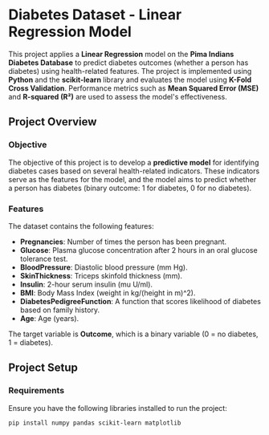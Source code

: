 # Diabetes Dataset - Linear Regression Model

This project applies a **Linear Regression** model on the **Pima Indians Diabetes Database** to predict diabetes outcomes (whether a person has diabetes) using health-related features. The project is implemented using **Python** and the **scikit-learn** library and evaluates the model using **K-Fold Cross Validation**. Performance metrics such as **Mean Squared Error (MSE)** and **R-squared (R²)** are used to assess the model's effectiveness.

## Project Overview

### Objective

The objective of this project is to develop a **predictive model** for identifying diabetes cases based on several health-related indicators. These indicators serve as the features for the model, and the model aims to predict whether a person has diabetes (binary outcome: 1 for diabetes, 0 for no diabetes).

### Features

The dataset contains the following features:

- **Pregnancies**: Number of times the person has been pregnant.
- **Glucose**: Plasma glucose concentration after 2 hours in an oral glucose tolerance test.
- **BloodPressure**: Diastolic blood pressure (mm Hg).
- **SkinThickness**: Triceps skinfold thickness (mm).
- **Insulin**: 2-hour serum insulin (mu U/ml).
- **BMI**: Body Mass Index (weight in kg/(height in m)^2).
- **DiabetesPedigreeFunction**: A function that scores likelihood of diabetes based on family history.
- **Age**: Age (years).

The target variable is **Outcome**, which is a binary variable (0 = no diabetes, 1 = diabetes).

## Project Setup

### Requirements

Ensure you have the following libraries installed to run the project:

```bash
pip install numpy pandas scikit-learn matplotlib
